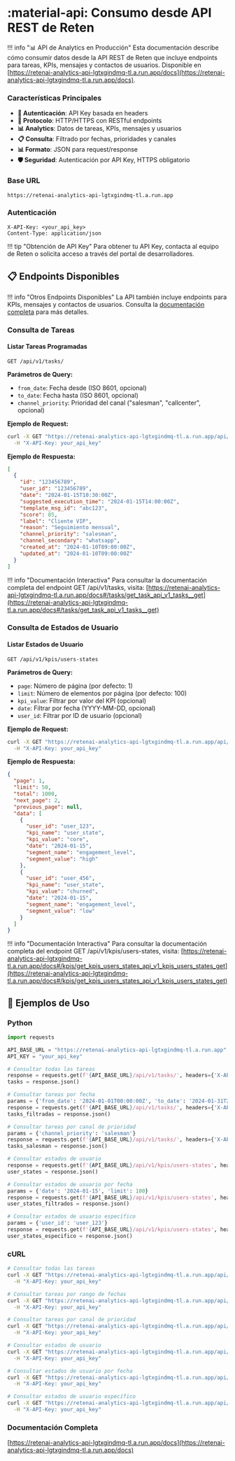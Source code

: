 # :material-api: Consumo desde API REST de Reten

!!! info "📊 API de Analytics en Producción"
    Esta documentación describe cómo consumir datos desde la API REST de Reten que incluye endpoints para tareas, KPIs, mensajes y contactos de usuarios. Disponible en [https://retenai-analytics-api-lgtxgindmq-tl.a.run.app/docs](https://retenai-analytics-api-lgtxgindmq-tl.a.run.app/docs).


### **Características Principales**

- **🔐 Autenticación**: API Key basada en headers
- **📡 Protocolo**: HTTP/HTTPS con RESTful endpoints
- **📊 Analytics**: Datos de tareas, KPIs, mensajes y usuarios
- **📋 Consulta**: Filtrado por fechas, prioridades y canales
- **📊 Formato**: JSON para request/response
- **🛡️ Seguridad**: Autenticación por API Key, HTTPS obligatorio

### **Base URL**

```
https://retenai-analytics-api-lgtxgindmq-tl.a.run.app
```

### **Autenticación**

```http
X-API-Key: <your_api_key>
Content-Type: application/json
```

!!! tip "Obtención de API Key"
    Para obtener tu API Key, contacta al equipo de Reten o solicita acceso a través del portal de desarrolladores.

## 📋 Endpoints Disponibles

!!! info "Otros Endpoints Disponibles"
    La API también incluye endpoints para KPIs, mensajes y contactos de usuarios. Consulta la [documentación completa](https://retenai-analytics-api-lgtxgindmq-tl.a.run.app/docs) para más detalles.

### **Consulta de Tareas**

#### **Listar Tareas Programadas**
```http
GET /api/v1/tasks/
```

**Parámetros de Query:**

- `from_date`: Fecha desde (ISO 8601, opcional)
- `to_date`: Fecha hasta (ISO 8601, opcional)
- `channel_priority`: Prioridad del canal ("salesman", "callcenter", opcional)

**Ejemplo de Request:**
```bash
curl -X GET "https://retenai-analytics-api-lgtxgindmq-tl.a.run.app/api/v1/tasks/?from_date=2024-01-01T00:00:00Z&channel_priority=salesman" \
  -H "X-API-Key: your_api_key"
```

**Ejemplo de Respuesta:**
```json
[
  {
    "id": "123456789",
    "user_id": "123456789",
    "date": "2024-01-15T10:30:00Z",
    "suggested_execution_time": "2024-01-15T14:00:00Z",
    "template_msg_id": "abc123",
    "score": 85,
    "label": "Cliente VIP",
    "reason": "Seguimiento mensual",
    "channel_priority": "salesman",
    "channel_secondary": "whatsapp",
    "created_at": "2024-01-10T09:00:00Z",
    "updated_at": "2024-01-10T09:00:00Z"
  }
]
```

!!! info "Documentación Interactiva"
    Para consultar la documentación completa del endpoint GET /api/v1/tasks, visita: [https://retenai-analytics-api-lgtxgindmq-tl.a.run.app/docs#/tasks/get_task_api_v1_tasks__get](https://retenai-analytics-api-lgtxgindmq-tl.a.run.app/docs#/tasks/get_task_api_v1_tasks__get)

### **Consulta de Estados de Usuario**

#### **Listar Estados de Usuario**
```http
GET /api/v1/kpis/users-states
```

**Parámetros de Query:**

- `page`: Número de página (por defecto: 1)
- `limit`: Número de elementos por página (por defecto: 100)
- `kpi_value`: Filtrar por valor del KPI (opcional)
- `date`: Filtrar por fecha (YYYY-MM-DD, opcional)
- `user_id`: Filtrar por ID de usuario (opcional)

**Ejemplo de Request:**
```bash
curl -X GET "https://retenai-analytics-api-lgtxgindmq-tl.a.run.app/api/v1/kpis/users-states?page=1&limit=50&date=2024-01-15" \
  -H "X-API-Key: your_api_key"
```

**Ejemplo de Respuesta:**
```json
{
  "page": 1,
  "limit": 50,
  "total": 1000,
  "next_page": 2,
  "previous_page": null,
  "data": [
    {
      "user_id": "user_123",
      "kpi_name": "user_state",
      "kpi_value": "core",
      "date": "2024-01-15",
      "segment_name": "engagement_level",
      "segment_value": "high"
    },
    {
      "user_id": "user_456",
      "kpi_name": "user_state",
      "kpi_value": "churned",
      "date": "2024-01-15",
      "segment_name": "engagement_level",
      "segment_value": "low"
    }
  ]
}
```

!!! info "Documentación Interactiva"
    Para consultar la documentación completa del endpoint GET /api/v1/kpis/users-states, visita: [https://retenai-analytics-api-lgtxgindmq-tl.a.run.app/docs#/kpis/get_kpis_users_states_api_v1_kpis_users_states_get](https://retenai-analytics-api-lgtxgindmq-tl.a.run.app/docs#/kpis/get_kpis_users_states_api_v1_kpis_users_states_get)

## 🔧 Ejemplos de Uso

### **Python**
```python
import requests

API_BASE_URL = "https://retenai-analytics-api-lgtxgindmq-tl.a.run.app"
API_KEY = "your_api_key"

# Consultar todas las tareas
response = requests.get(f'{API_BASE_URL}/api/v1/tasks/', headers={'X-API-Key': API_KEY})
tasks = response.json()

# Consultar tareas por fecha
params = {'from_date': '2024-01-01T00:00:00Z', 'to_date': '2024-01-31T23:59:59Z'}
response = requests.get(f'{API_BASE_URL}/api/v1/tasks/', headers={'X-API-Key': API_KEY}, params=params)
tasks_filtradas = response.json()

# Consultar tareas por canal de prioridad
params = {'channel_priority': 'salesman'}
response = requests.get(f'{API_BASE_URL}/api/v1/tasks/', headers={'X-API-Key': API_KEY}, params=params)
tasks_salesman = response.json()

# Consultar estados de usuario
response = requests.get(f'{API_BASE_URL}/api/v1/kpis/users-states', headers={'X-API-Key': API_KEY})
user_states = response.json()

# Consultar estados de usuario por fecha
params = {'date': '2024-01-15', 'limit': 100}
response = requests.get(f'{API_BASE_URL}/api/v1/kpis/users-states', headers={'X-API-Key': API_KEY}, params=params)
user_states_filtrados = response.json()

# Consultar estados de usuario específico
params = {'user_id': 'user_123'}
response = requests.get(f'{API_BASE_URL}/api/v1/kpis/users-states', headers={'X-API-Key': API_KEY}, params=params)
user_states_especifico = response.json()
```

### **cURL**
```bash
# Consultar todas las tareas
curl -X GET "https://retenai-analytics-api-lgtxgindmq-tl.a.run.app/api/v1/tasks/" \
  -H "X-API-Key: your_api_key"

# Consultar tareas por rango de fechas
curl -X GET "https://retenai-analytics-api-lgtxgindmq-tl.a.run.app/api/v1/tasks/?from_date=2024-01-01T00:00:00Z&to_date=2024-01-31T23:59:59Z" \
  -H "X-API-Key: your_api_key"

# Consultar tareas por canal de prioridad
curl -X GET "https://retenai-analytics-api-lgtxgindmq-tl.a.run.app/api/v1/tasks/?channel_priority=salesman" \
  -H "X-API-Key: your_api_key"

# Consultar estados de usuario
curl -X GET "https://retenai-analytics-api-lgtxgindmq-tl.a.run.app/api/v1/kpis/users-states" \
  -H "X-API-Key: your_api_key"

# Consultar estados de usuario por fecha
curl -X GET "https://retenai-analytics-api-lgtxgindmq-tl.a.run.app/api/v1/kpis/users-states?date=2024-01-15&limit=100" \
  -H "X-API-Key: your_api_key"

# Consultar estados de usuario específico
curl -X GET "https://retenai-analytics-api-lgtxgindmq-tl.a.run.app/api/v1/kpis/users-states?user_id=user_123" \
  -H "X-API-Key: your_api_key"
```

### **Documentación Completa**
[https://retenai-analytics-api-lgtxgindmq-tl.a.run.app/docs](https://retenai-analytics-api-lgtxgindmq-tl.a.run.app/docs)
